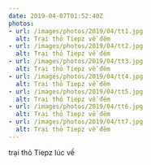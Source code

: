 ```yaml
---
date: 2019-04-07T01:52:40Z
photos:
- url: /images/photos/2019/04/tt1.jpg
  alt: Trại thỏ Tiepz về đêm
- url: /images/photos/2019/04/tt2.jpg
  alt: Trại thỏ Tiepz về đêm
- url: /images/photos/2019/04/tt3.jpg
  alt: Trại thỏ Tiepz về đêm
- url: /images/photos/2019/04/tt4.jpg
  alt: Trại thỏ Tiepz về đêm
- url: /images/photos/2019/04/tt5.jpg
  alt: Trại thỏ Tiepz về đêm
- url: /images/photos/2019/04/tt6.jpg
  alt: Trại thỏ Tiepz về đêm
- url: /images/photos/2019/04/tt7.jpg
  alt: Trại thỏ Tiepz về đêm
---
```

trại thỏ Tiepz lúc về 
